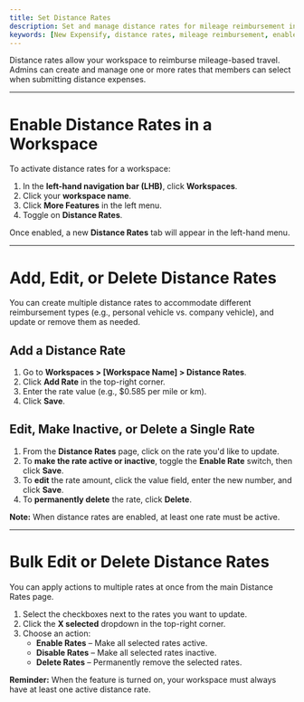 ```yaml
---
title: Set Distance Rates
description: Set and manage distance rates for mileage reimbursement in your Expensify workspace.
keywords: [New Expensify, distance rates, mileage reimbursement, enable distance rates, workspace settings, bulk edit rates]
---
```


Distance rates allow your workspace to reimburse mileage-based travel. Admins can create and manage one or more rates that members can select when submitting distance expenses.

---

# Enable Distance Rates in a Workspace

To activate distance rates for a workspace:

1. In the **left-hand navigation bar (LHB)**, click **Workspaces**.
2. Click your **workspace name**.
3. Click **More Features** in the left menu.
4. Toggle on **Distance Rates**.

Once enabled, a new **Distance Rates** tab will appear in the left-hand menu.

---

# Add, Edit, or Delete Distance Rates

You can create multiple distance rates to accommodate different reimbursement types (e.g., personal vehicle vs. company vehicle), and update or remove them as needed.

## Add a Distance Rate

1. Go to **Workspaces > [Workspace Name] > Distance Rates**.
2. Click **Add Rate** in the top-right corner.
3. Enter the rate value (e.g., $0.585 per mile or km).
4. Click **Save**.

## Edit, Make Inactive, or Delete a Single Rate

1. From the **Distance Rates** page, click on the rate you'd like to update.
2. To **make the rate active or inactive**, toggle the **Enable Rate** switch, then click **Save**.
3. To **edit** the rate amount, click the value field, enter the new number, and click **Save**.
4. To **permanently delete** the rate, click **Delete**.

**Note:** When distance rates are enabled, at least one rate must be active.

---

# Bulk Edit or Delete Distance Rates

You can apply actions to multiple rates at once from the main Distance Rates page.

1. Select the checkboxes next to the rates you want to update.
2. Click the **X selected** dropdown in the top-right corner.
3. Choose an action:
   - **Enable Rates** – Make all selected rates active.
   - **Disable Rates** – Make all selected rates inactive.
   - **Delete Rates** – Permanently remove the selected rates.

**Reminder:** When the feature is turned on, your workspace must always have at least one active distance rate.

